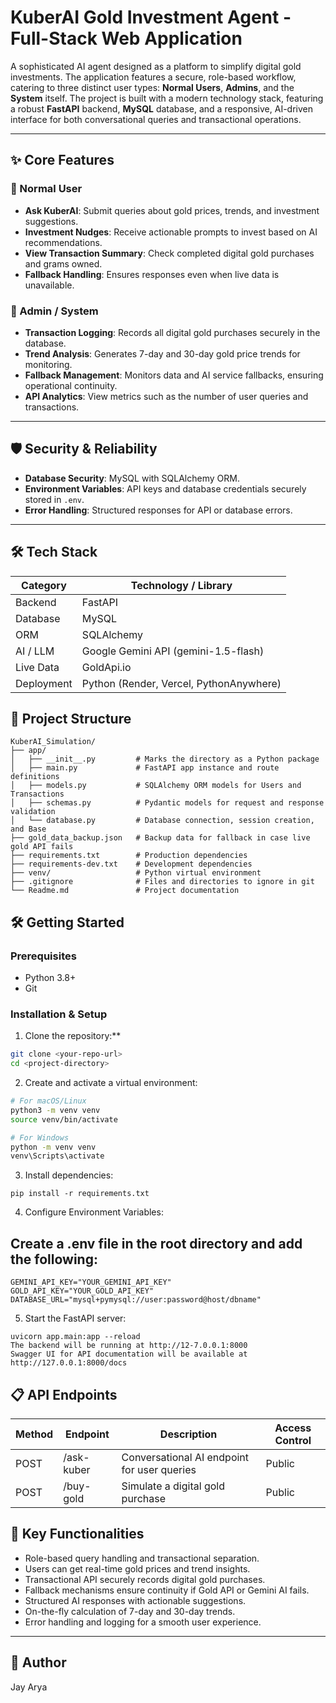 # KuberAI Gold Investment Agent - Full-Stack Web Application

A sophisticated AI agent designed as a platform to simplify digital gold investments. The application features a secure, role-based workflow, catering to three distinct user types: **Normal Users**, **Admins**, and the **System** itself. The project is built with a modern technology stack, featuring a robust **FastAPI** backend, **MySQL** database, and a responsive, AI-driven interface for both conversational queries and transactional operations.

---

## ✨ Core Features

### 👤 Normal User
- **Ask KuberAI**: Submit queries about gold prices, trends, and investment suggestions.  
- **Investment Nudges**: Receive actionable prompts to invest based on AI recommendations.  
- **View Transaction Summary**: Check completed digital gold purchases and grams owned.  
- **Fallback Handling**: Ensures responses even when live data is unavailable.  

### 👑 Admin / System
- **Transaction Logging**: Records all digital gold purchases securely in the database.  
- **Trend Analysis**: Generates 7-day and 30-day gold price trends for monitoring.  
- **Fallback Management**: Monitors data and AI service fallbacks, ensuring operational continuity.  
- **API Analytics**: View metrics such as the number of user queries and transactions.  

---

## 🛡️ Security & Reliability
- **Database Security**: MySQL with SQLAlchemy ORM.  
- **Environment Variables**: API keys and database credentials securely stored in `.env`.  
- **Error Handling**: Structured responses for API or database errors.  

---

## 🛠️ Tech Stack

| Category      | Technology / Library                   |
|---------------|--------------------------------------|
| Backend       | FastAPI                               |
| Database      | MySQL                                 |
| ORM           | SQLAlchemy                            |
| AI / LLM      | Google Gemini API (gemini-1.5-flash) |
| Live Data     | GoldApi.io                            |
| Deployment    | Python (Render, Vercel, PythonAnywhere) |

## 📂 Project Structure
```
KuberAI_Simulation/
├── app/
│   ├── __init__.py         # Marks the directory as a Python package
│   ├── main.py             # FastAPI app instance and route definitions
│   ├── models.py           # SQLAlchemy ORM models for Users and Transactions
│   ├── schemas.py          # Pydantic models for request and response validation
│   └── database.py         # Database connection, session creation, and Base
├── gold_data_backup.json   # Backup data for fallback in case live gold API fails
├── requirements.txt        # Production dependencies
├── requirements-dev.txt    # Development dependencies
├── venv/                   # Python virtual environment
├── .gitignore              # Files and directories to ignore in git
└── Readme.md               # Project documentation
```

## 🛠️ Getting Started

### Prerequisites
- Python 3.8+
- Git

### Installation & Setup

1. Clone the repository:**
```bash
git clone <your-repo-url>
cd <project-directory>
```

2. Create and activate a virtual environment:
```bash
# For macOS/Linux
python3 -m venv venv
source venv/bin/activate

# For Windows
python -m venv venv
venv\Scripts\activate
```
3. Install dependencies:
```
pip install -r requirements.txt
```
4. Configure Environment Variables:
## Create a .env file in the root directory and add the following:
```
GEMINI_API_KEY="YOUR_GEMINI_API_KEY"
GOLD_API_KEY="YOUR_GOLD_API_KEY"
DATABASE_URL="mysql+pymysql://user:password@host/dbname"
```
5. Start the FastAPI server:
```
uvicorn app.main:app --reload
The backend will be running at http://12-7.0.0.1:8000
Swagger UI for API documentation will be available at http://127.0.0.1:8000/docs
```

## 📋 API Endpoints

| Method | Endpoint       | Description                               | Access Control |
|--------|----------------|-------------------------------------------|----------------|
| POST   | /ask-kuber     | Conversational AI endpoint for user queries | Public         |
| POST   | /buy-gold      | Simulate a digital gold purchase           | Public         |


## 🔑 Key Functionalities
- Role-based query handling and transactional separation.  
- Users can get real-time gold prices and trend insights.  
- Transactional API securely records digital gold purchases.  
- Fallback mechanisms ensure continuity if Gold API or Gemini AI fails.  
- Structured AI responses with actionable suggestions.  
- On-the-fly calculation of 7-day and 30-day trends.  
- Error handling and logging for a smooth user experience.  

---

## 👤 Author
Jay Arya
   

